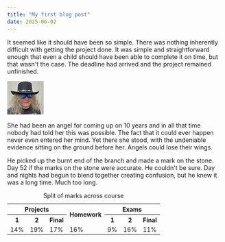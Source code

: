 ```yaml
---
title: "My first blog post"
date: 2025-06-02
---
```


It seemed like it should have been so simple. There was nothing inherently difficult with getting the project done. It was simple and straightforward enough that even a child should have been able to complete it on time, but that wasn't the case. The deadline had arrived and the project remained unfinished.

![Steve Wilkinson](../images/scw.png)

She had been an angel for coming up on 10 years and in all that time nobody had told her this was possible. The fact that it could ever happen never even entered her mind. Yet there she stood, with the undeniable evidence sitting on the ground before her. Angels could lose their wings.

He picked up the burnt end of the branch and made a mark on the stone. Day 52 if the marks on the stone were accurate. He couldn't be sure. Day and nights had begun to blend together creating confusion, but he knew it was a long time. Much too long.

<table>
  <caption>Split of marks across course</caption>
  <tr>
    <th colspan="3" id="p">Projects</th>
    <th rowspan="2" id="hw">Homework</th>
    <th colspan="3" id="e">Exams</th>
  </tr>
  <tr>
    <th id="e1" headers="e">1</th>
    <th id="e2" headers="e">2</th>
    <th id="ef" headers="e">Final</th>
    <th id="p1" headers="p">1</th>
    <th id="p2" headers="p">2</th>
    <th id="pf" headers="p">Final</th>
  </tr>
  <tr>
    <td headers="e e1">14%</td>
    <td headers="e e2">19%</td>
    <td headers="e ef">17%</td>
    <td headers="hw">16%</td>
    <td headers="p p1">9%</td>
    <td headers="p p2">16%</td>
    <td headers="p pf">11%</td>
  </tr>
</table>
